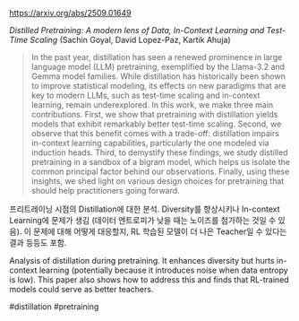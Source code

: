 https://arxiv.org/abs/2509.01649

*Distilled Pretraining: A modern lens of Data, In-Context Learning and Test-Time Scaling* (Sachin Goyal, David Lopez-Paz, Kartik Ahuja)

> In the past year, distillation has seen a renewed prominence in large language model (LLM) pretraining, exemplified by the Llama-3.2 and Gemma model families. While distillation has historically been shown to improve statistical modeling, its effects on new paradigms that are key to modern LLMs, such as test-time scaling and in-context learning, remain underexplored. In this work, we make three main contributions. First, we show that pretraining with distillation yields models that exhibit remarkably better test-time scaling. Second, we observe that this benefit comes with a trade-off: distillation impairs in-context learning capabilities, particularly the one modeled via induction heads. Third, to demystify these findings, we study distilled pretraining in a sandbox of a bigram model, which helps us isolate the common principal factor behind our observations. Finally, using these insights, we shed light on various design choices for pretraining that should help practitioners going forward.

프리트레이닝 시점의 Distillation에 대한 분석. Diversity를 향상시키나 In-context Learning에 문제가 생김 (데이터 엔트로피가 낮을 때는 노이즈를 첨가하는 것일 수 있음). 이 문제에 대해 어떻게 대응할지, RL 학습된 모델이 더 나은 Teacher일 수 있다는 결과 등등도 포함.

Analysis of distillation during pretraining. It enhances diversity but hurts in-context learning (potentially because it introduces noise when data entropy is low). This paper also shows how to address this and finds that RL-trained models could serve as better teachers.

#distillation #pretraining 